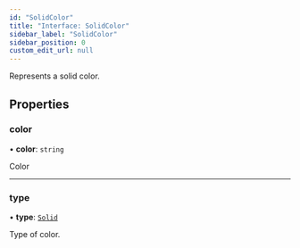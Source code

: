 ```yaml
---
id: "SolidColor"
title: "Interface: SolidColor"
sidebar_label: "SolidColor"
sidebar_position: 0
custom_edit_url: null
---
```


Represents a solid color.

## Properties

### color

• **color**: `string`

Color

___

### type

• **type**: [`Solid`](../enums/ColorType#solid)

Type of color.
